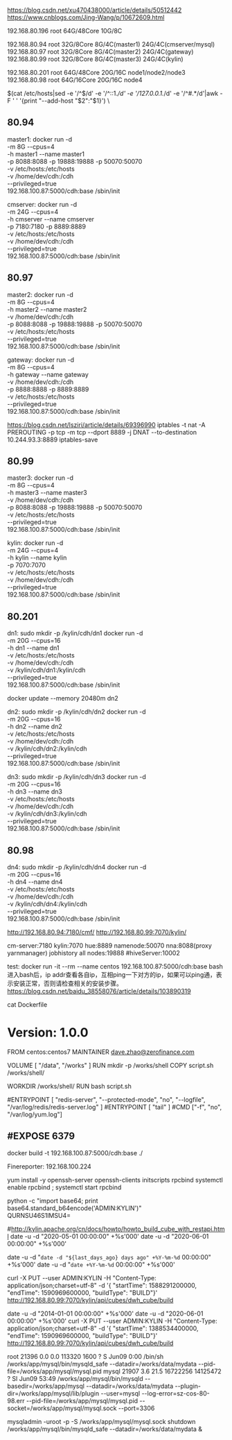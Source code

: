 https://blog.csdn.net/xu470438000/article/details/50512442
https://www.cnblogs.com/Jing-Wang/p/10672609.html


192.168.80.196     root    64G/48Core  10G/8C

192.168.80.94      root    32G/8Core   8G/4C(master1) 24G/4C(cmserver/mysql)
192.168.80.97      root    32G/8Core   8G/4C(master2) 24G/4C(gateway)
192.168.80.99      root    32G/8Core   8G/4C(master3) 24G/4C(kylin)

192.168.80.201     root    64G/48Core  20G/16C node1/node2/node3
192.168.80.98      root    64G/16Core  20G/16C node4

<!-- 192.168.80.201     root    64G/48Core  16G/12C node1/node2/node3/node4
192.168.80.98      root    64G/16Core  16G/12C node5 -->

$(cat /etc/hosts|sed -e '/^$/d' -e '/^::1.*/d' -e '/127.0.0.1.*/d' -e '/^#.*/d'|awk -F ' ' '{print "--add-host "$2":"$1}') \

80.94
---------------------------
master1:
docker run -d \
-m 8G --cpus=4 \
-h master1 --name master1 \
-p 8088:8088 -p 19888:19888 -p 50070:50070 \
-v /etc/hosts:/etc/hosts \
-v /home/dev/cdh:/cdh \
--privileged=true \
192.168.100.87:5000/cdh:base /sbin/init

cmserver:
docker run -d \
-m 24G --cpus=4 \
-h cmserver --name cmserver \
-p 7180:7180 -p 8889:8889 \
-v /etc/hosts:/etc/hosts \
-v /home/dev/cdh:/cdh \
--privileged=true \
192.168.100.87:5000/cdh:base /sbin/init

80.97
---------------------------
master2:
docker run -d \
-m 8G --cpus=4 \
-h master2 --name master2 \
-v /home/dev/cdh:/cdh \
-p 8088:8088 -p 19888:19888 -p 50070:50070 \
-v /etc/hosts:/etc/hosts \
--privileged=true \
192.168.100.87:5000/cdh:base /sbin/init

gateway:
docker run -d \
-m 8G --cpus=4 \
-h gateway --name gateway \
-v /home/dev/cdh:/cdh \
-p 8888:8888 -p 8889:8889 \
-v /etc/hosts:/etc/hosts \
--privileged=true \
192.168.100.87:5000/cdh:base /sbin/init

https://blog.csdn.net/lsziri/article/details/69396990
iptables -t nat -A PREROUTING  -p tcp -m tcp --dport 8889 -j DNAT --to-destination  10.244.93.3:8889
iptables-save

80.99
---------------------------
master3:
docker run -d \
-m 8G --cpus=4 \
-h master3 --name master3 \
-v /home/dev/cdh:/cdh \
-p 8088:8088 -p 19888:19888 -p 50070:50070 \
-v /etc/hosts:/etc/hosts \
--privileged=true \
192.168.100.87:5000/cdh:base /sbin/init

kylin:
docker run -d \
-m 24G --cpus=4 \
-h kylin --name kylin \
-p 7070:7070 \
-v /etc/hosts:/etc/hosts \
-v /home/dev/cdh:/cdh \
--privileged=true \
192.168.100.87:5000/cdh:base /sbin/init

80.201
---------------------------
dn1:
sudo mkdir -p /kylin/cdh/dn1
docker run -d \
-m 20G --cpus=16 \
-h dn1 --name dn1 \
-v /etc/hosts:/etc/hosts \
-v /home/dev/cdh:/cdh \
-v /kylin/cdh/dn1:/kylin/cdh \
--privileged=true \
192.168.100.87:5000/cdh:base /sbin/init

docker update --memory 20480m dn2

dn2:
sudo mkdir -p /kylin/cdh/dn2
docker run -d \
-m 20G --cpus=16 \
-h dn2 --name dn2 \
-v /etc/hosts:/etc/hosts \
-v /home/dev/cdh:/cdh \
-v /kylin/cdh/dn2:/kylin/cdh \
--privileged=true \
192.168.100.87:5000/cdh:base /sbin/init

dn3:
sudo mkdir -p /kylin/cdh/dn3
docker run -d \
-m 20G --cpus=16 \
-h dn3 --name dn3 \
-v /etc/hosts:/etc/hosts \
-v /home/dev/cdh:/cdh \
-v /kylin/cdh/dn3:/kylin/cdh \
--privileged=true \
192.168.100.87:5000/cdh:base /sbin/init

80.98
---------------------------
dn4:
sudo mkdir -p /kylin/cdh/dn4
docker run -d \
-m 20G --cpus=16 \
-h dn4 --name dn4 \
-v /etc/hosts:/etc/hosts \
-v /home/dev/cdh:/cdh \
-v /kylin/cdh/dn4:/kylin/cdh \
--privileged=true \
192.168.100.87:5000/cdh:base /sbin/init

<!-- echo '10.244.23.2   master1
10.244.23.3   cmserver
10.244.60.2   master2
10.244.60.3   gateway
10.244.88.2   master3
10.244.88.3   kylin
10.244.96.2   dn1 
10.244.96.3   dn2 
10.244.96.4   dn3 
10.244.47.2   dn4' >> /etc/hosts -->

http://192.168.80.94:7180/cmf/
http://192.168.80.99:7070/kylin/

cm-server:7180
kylin:7070
hue:8889
namenode:50070
nna:8088(proxy yarnmanager)
jobhistory all nodes:19888
#hiveServer:10002

test:
docker run -it --rm --name centos 192.168.100.87:5000/cdh:base bash
进入bash后，ip addr查看各自ip，互相ping一下对方的ip，如果可以ping通，表示安装正常，否则请检查相关的安装步骤。
https://blog.csdn.net/baidu_38558076/article/details/103890319

cat Dockerfile 
# Version: 1.0.0
FROM centos:centos7 
MAINTAINER dave.zhao@zerofinance.com

VOLUME [ "/data", "/works" ]
RUN mkdir -p /works/shell
COPY script.sh /works/shell/ 

WORKDIR /works/shell/
RUN bash script.sh

#ENTRYPOINT [ "redis-server", "--protected-mode", "no", "--logfile", "/var/log/redis/redis-server.log" ]
#ENTRYPOINT [ "tail" ]
#CMD ["-f", "no", "/var/log/yum.log"]

#EXPOSE 6379
-----------------
docker build -t 192.168.100.87:5000/cdh:base ./

Finereporter: 192.168.100.224

yum install -y openssh-server openssh-clients initscripts rpcbind
systemctl enable rpcbind ; systemctl start rpcbind

python -c "import base64; print base64.standard_b64encode('ADMIN:KYLIN')"        
QURNSU46S1lMSU4=

#http://kylin.apache.org/cn/docs/howto/howto_build_cube_with_restapi.html
date -u -d "2020-05-01 00:00:00" +%s'000'
date -u -d "2020-06-01 00:00:00" +%s'000'

date -u -d "`date -d "${last_days_ago} days ago" +%Y-%m-%d` 00:00:00" +%s'000'
date -u -d "`date +%Y-%m-%d` 00:00:00" +%s'000'

curl -X PUT --user ADMIN:KYLIN -H "Content-Type: application/json;charset=utf-8" -d '{ "startTime": 1588291200000, "endTime": 1590969600000, "buildType": "BUILD"}' http://192.168.80.99:7070/kylin/api/cubes/dwh_cube/build

date -u -d "2014-01-01 00:00:00" +%s'000'
date -u -d "2020-06-01 00:00:00" +%s'000'
curl -X PUT --user ADMIN:KYLIN -H "Content-Type: application/json;charset=utf-8" -d '{ "startTime": 1388534400000, "endTime": 1590969600000, "buildType": "BUILD"}' http://192.168.80.99:7070/kylin/api/cubes/dwh_cube/build


root     21396  0.0  0.0 113320  1600 ?        S    Jun09   0:00 /bin/sh /works/app/mysql/bin/mysqld_safe --datadir=/works/data/mydata --pid-file=/works/app/mysql/mysql.pid
mysql    21907  3.6 21.5 16722256 14125472 ?   Sl   Jun09  53:49 /works/app/mysql/bin/mysqld --basedir=/works/app/mysql --datadir=/works/data/mydata --plugin-dir=/works/app/mysql/lib/plugin --user=mysql --log-error=sz-cos-80-98.err --pid-file=/works/app/mysql/mysql.pid --socket=/works/app/mysql/mysql.sock --port=3306

mysqladmin  -uroot -p -S /works/app/mysql/mysql.sock shutdown
/works/app/mysql/bin/mysqld_safe --datadir=/works/data/mydata &
